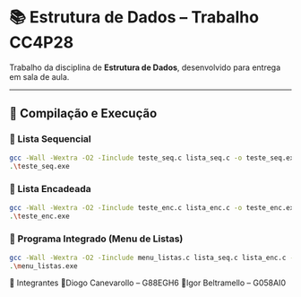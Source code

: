 # 📚 Estrutura de Dados – Trabalho CC4P28

Trabalho da disciplina de **Estrutura de Dados**, desenvolvido para entrega em sala de aula.

---

## 🚀 Compilação e Execução

### 🔹 Lista Sequencial
```bash
gcc -Wall -Wextra -O2 -Iinclude teste_seq.c lista_seq.c -o teste_seq.exe
.\teste_seq.exe
```

### 🔹 Lista Encadeada
```bash
gcc -Wall -Wextra -O2 -Iinclude teste_enc.c lista_enc.c -o teste_enc.exe
.\teste_enc.exe
```

### 🔹 Programa Integrado (Menu de Listas)
```bash
gcc -Wall -Wextra -O2 -Iinclude menu_listas.c lista_seq.c lista_enc.c -o menu_listas.exe
.\menu_listas.exe
```

👥 Integrantes
🔹Diogo Canevarollo – G88EGH6
🔹Igor Beltramello – G058AI0
